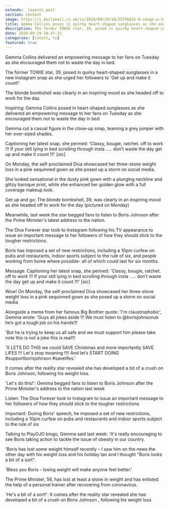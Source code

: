 ```yaml
---
extends: _layouts.post
section: content
image: https://i.dailymail.co.uk/1s/2020/09/29/10/33756822-0-image-a-34_1601371237772.jpg 
title: Gemma Collins poses in quirky heart-shaped sunglasses as she encourages fans not to waste the day 
description: The former TOWIE star, 39, posed in quirky heart-shaped sunglasses in a new Instagram snap on Tuesday as she encouraged her fans not to waste the day in bed. 
date: 2020-09-29-10-37-32 
categories: [latest, tv] 
featured: true 
--- 
```

Gemma Collins delivered an empowering message to her fans on Tuesday as she encouraged them not to waste the day in bed.

The former TOWIE star, 39, posed in quirky heart-shaped sunglasses in a new Instagram snap as she urged her followers to 'Get up and make it count!'.

The blonde bombshell was clearly in an inspiring mood as she headed off to work for the day.

Inspiring: Gemma Collins posed in heart-shaped sunglasses as she delivered an empowering message to her fans on Tuesday as she encouraged them not to waste the day in bed

Gemma cut a casual figure in the close-up snap, teaming a grey jumper with her over-sized shades.

Captioning her latest snap, she penned: 'Classy, bougie, ratchet. off to work !!! If your still lying in bed scrolling through insta ..... don’t waste the day get up and make it count !!!' [sic]

On Monday, the self-proclaimed Diva showcased her three-stone weight loss in a pink sequinned gown as she posed up a storm on social media.

She looked sensational in the dusty pink gown with a plunging neckline and glitzy baroque print, while she enhanced her golden glow with a full coverage makeup look.

Get up and go: The blonde bombshell, 39, was clearly in an inspiring mood as she headed off to work for the day (pictured on Monday)

Meanwhile, last week the star begged fans to listen to Boris Johnson after the Prime Minister's latest address to the nation.

The Diva Forever star took to Instagram following his TV appearance to issue an important message to her followers of how they should stick to the tougher restrictions.

Boris has imposed a set of new restrictions, including a 10pm curfew on pubs and restaurants, indoor sports subject to the rule of six, and people working from home where possible- all of which could last for six months.

Message: Captioning her latest snap, she penned: 'Classy, bougie, ratchet. off to work !!! If your still lying in bed scrolling through insta ..... don’t waste the day get up and make it count !!!' [sic]

Wow! On Monday, the self-proclaimed Diva showcased her three-stone weight loss in a pink sequinned gown as she posed up a storm on social media

Alongside a meme from her famous Big Brother quote: 'I'm claustrophobic', Gemma wrote: 'Guys all jokes aside !!! We must listen to @borisjohnsonuk he’s got a tough job on his hands!!!

'But he is trying to keep us all safe and we must support him please take note this is not a joke this is real!!!

'X LETS DO THIS we could SAVE Christmas and more importantly SAVE LIFES !!! Let's stop moaning !!!! And let’s START DOING #supportborisjohnson #savelifes.'

It comes after the reality star revealed she has developed a bit of a crush on Boris Johnson, following his weight loss.

'Let's do this!': Gemma begged fans to listen to Boris Johnson after the Prime Minister's address to the nation last week

Listen: The Diva Forever took to Instagram to issue an important message to her followers of how they should stick to the tougher restrictions

Important: During Boris' speech, he imposed a set of new restrictions, including a 10pm curfew on pubs and restaurants and indoor sports subject to the rule of six

Talking to PlayOJO bingo, Gemma said last week: 'It's really encouraging to see Boris taking action to tackle the issue of obesity in our country.

'Boris has lost some weight himself recently – I saw him on the news the other day with his weight loss and his holiday tan and I thought "Boris looks a bit of a sort".

'Bless you Boris – losing weight will make anyone feel better.'

The Prime Minister, 56, has lost at least a stone in weight and has enlisted the help of a personal trainer after recovering from coronavirus.

'He's a bit of a sort!': It comes after the reality star revealed she has developed a bit of a crush on Boris Johnson , following his weight loss

